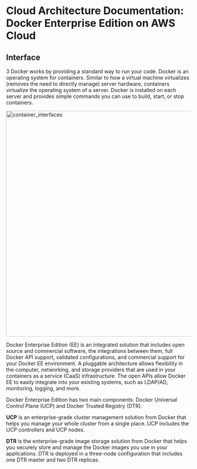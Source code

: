 # Cloud Architecture Documentation: Docker Enterprise Edition on AWS Cloud

## Interface
3
Docker works by providing a standard way to run your code. Docker is an operating system for containers. Similar to how a virtual machine virtualizes (removes the need to directly manage) server hardware, containers virtualize the operating system of a server. Docker is installed on each server and provides simple commands you can use to build, start, or stop containers.

<img width="616" alt="container_interfaces" src="https://user-images.githubusercontent.com/37644969/48748166-de385d80-ec43-11e8-8fc9-a8ea3e5d432f.png">

Docker Enterprise Edition (EE) is an integrated solution that includes open source and commercial software, the integrations between them, full Docker API support, validated configurations, and commercial support for your Docker EE environment. A pluggable architecture allows flexibility in the computer, networking, and storage providers that are used in your containers as a service (CaaS) infrastructure. The open APIs allow Docker EE to easily integrate into your existing systems, such as LDAP/AD, monitoring, logging, and more.

Docker Enterprise Edition has two main components: Docker Universal Control Plane (UCP) and Docker Trusted Registry (DTR).

**UCP** is an enterprise-grade cluster management solution from Docker that helps you manage your whole cluster from a single place. UCP includes the UCP controllers and UCP nodes.

**DTR** is the enterprise-grade image storage solution from Docker that helps you securely store and manage the Docker images you use in your applications. DTR is deployed in a three-node configuration that includes one DTR master and two DTR replicas.
